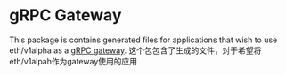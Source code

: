 # gRPC Gateway

This package is contains generated files for applications that wish to use eth/v1alpha as a
[gRPC gateway](https://github.com/grpc-ecosystem/grpc-gateway).
这个包包含了生成的文件，对于希望将eth/v1alpah作为gateway使用的应用